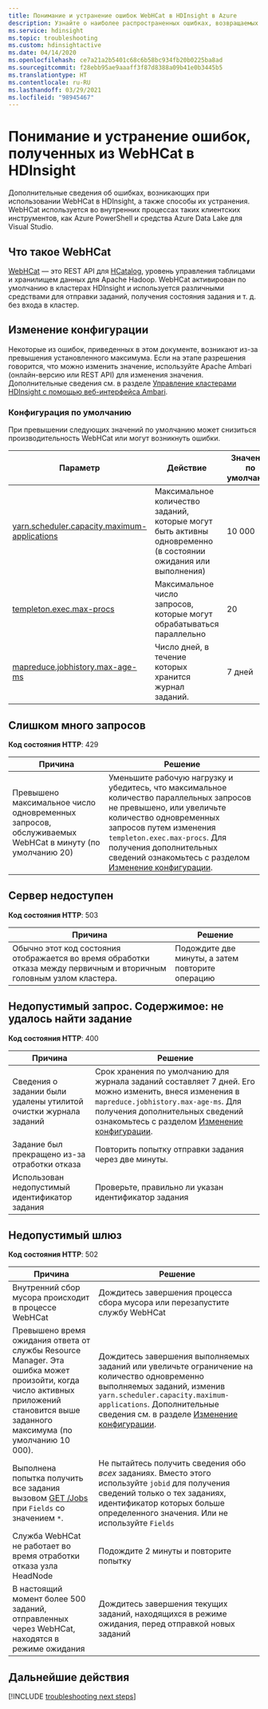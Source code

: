 ```yaml
---
title: Понимание и устранение ошибок WebHCat в HDInsight в Azure
description: Узнайте о наиболее распространенных ошибках, возвращаемых WebHCat в HDInsight, и о способах их устранения.
ms.service: hdinsight
ms.topic: troubleshooting
ms.custom: hdinsightactive
ms.date: 04/14/2020
ms.openlocfilehash: ce7a21a2b5401c68c6b58bc934fb20b0225ba8ad
ms.sourcegitcommit: f28ebb95ae9aaaff3f87d8388a09b41e0b3445b5
ms.translationtype: HT
ms.contentlocale: ru-RU
ms.lasthandoff: 03/29/2021
ms.locfileid: "98945467"
---
```

# <a name="understand-and-resolve-errors-received-from-webhcat-on-hdinsight"></a>Понимание и устранение ошибок, полученных из WebHCat в HDInsight

Дополнительные сведения об ошибках, возникающих при использовании WebHCat в HDInsight, а также способы их устранения. WebHCat используется во внутренних процессах таких клиентских инструментов, как Azure PowerShell и средства Azure Data Lake для Visual Studio.

## <a name="what-is-webhcat"></a>Что такое WebHCat

[WebHCat](https://cwiki.apache.org/confluence/display/Hive/WebHCat) — это REST API для [HCatalog](https://cwiki.apache.org/confluence/display/Hive/HCatalog), уровень управления таблицами и хранилищем данных для Apache Hadoop. WebHCat активирован по умолчанию в кластерах HDInsight и используется различными средствами для отправки заданий, получения состояния задания и т. д. без входа в кластер.

## <a name="modifying-configuration"></a>Изменение конфигурации

Некоторые из ошибок, приведенных в этом документе, возникают из-за превышения установленного максимума. Если на этапе разрешения говорится, что можно изменить значение, используйте Apache Ambari (онлайн-версию или REST API) для изменения значения. Дополнительные сведения см. в разделе [Управление кластерами HDInsight с помощью веб-интерфейса Ambari](hdinsight-hadoop-manage-ambari.md).

### <a name="default-configuration"></a>Конфигурация по умолчанию

При превышении следующих значений по умолчанию может снизиться производительность WebHCat или могут возникнуть ошибки.

| Параметр | Действие | Значение по умолчанию |
| --- | --- | --- |
| [yarn.scheduler.capacity.maximum-applications][maximum-applications] |Максимальное количество заданий, которые могут быть активны одновременно (в состоянии ожидания или выполнения) |10 000 |
| [templeton.exec.max-procs][max-procs] |Максимальное число запросов, которые могут обрабатываться параллельно |20 |
| [mapreduce.jobhistory.max-age-ms][max-age-ms] |Число дней, в течение которых хранится журнал заданий. |7 дней |

## <a name="too-many-requests"></a>Слишком много запросов

**Код состояния HTTP**: 429

| Причина | Решение |
| --- | --- |
| Превышено максимальное число одновременных запросов, обслуживаемых WebHCat в минуту (по умолчанию 20) |Уменьшите рабочую нагрузку и убедитесь, что максимальное количество параллельных запросов не превышено, или увеличьте количество одновременных запросов путем изменения `templeton.exec.max-procs`. Для получения дополнительных сведений ознакомьтесь с разделом [Изменение конфигурации](#modifying-configuration). |

## <a name="server-unavailable"></a>Сервер недоступен

**Код состояния HTTP**: 503

| Причина | Решение |
| --- | --- |
| Обычно этот код состояния отображается во время обработки отказа между первичным и вторичным головным узлом кластера. |Подождите две минуты, а затем повторите операцию |

## <a name="bad-request-content-could-not-find-job"></a>Недопустимый запрос. Содержимое: не удалось найти задание

**Код состояния HTTP**: 400

| Причина | Решение |
| --- | --- |
| Сведения о задании были удалены утилитой очистки журнала заданий |Срок хранения по умолчанию для журнала заданий составляет 7 дней. Его можно изменить, внеся изменения в `mapreduce.jobhistory.max-age-ms`. Для получения дополнительных сведений ознакомьтесь с разделом [Изменение конфигурации](#modifying-configuration). |
| Задание был прекращено из-за отработки отказа |Повторить попытку отправки задания через две минуты. |
| Использован недопустимый идентификатор задания |Проверьте, правильно ли указан идентификатор задания |

## <a name="bad-gateway"></a>Недопустимый шлюз

**Код состояния HTTP**: 502

| Причина | Решение |
| --- | --- |
| Внутренний сбор мусора происходит в процессе WebHCat |Дождитесь завершения процесса сбора мусора или перезапустите службу WebHCat |
| Превышено время ожидания ответа от службы Resource Manager. Эта ошибка может произойти, когда число активных приложений становится выше заданного максимума (по умолчанию 10 000). |Дождитесь завершения выполняемых заданий или увеличьте ограничение на количество одновременно выполняемых заданий, изменив `yarn.scheduler.capacity.maximum-applications`. Дополнительные сведения см. в разделе [Изменение конфигурации](#modifying-configuration). |
| Выполнена попытка получить все задания вызовом [GET /Jobs](https://cwiki.apache.org/confluence/display/Hive/WebHCat+Reference+Jobs) при `Fields` со значением `*`. |Не пытайтесь получить сведения обо *всех* заданиях. Вместо этого используйте `jobid` для получения сведений только о тех заданиях, идентификатор которых больше определенного значения. Или не используйте `Fields` |
| Служба WebHCat не работает во время отработки отказа узла HeadNode |Подождите 2 минуты и повторите попытку |
| В настоящий момент более 500 заданий, отправленных через WebHCat, находятся в режиме ожидания |Дождитесь завершения текущих заданий, находящихся в режиме ожидания, перед отправкой новых заданий |

## <a name="next-steps"></a>Дальнейшие действия

[!INCLUDE [troubleshooting next steps](../../includes/hdinsight-troubleshooting-next-steps.md)]

[maximum-applications]: https://docs.cloudera.com/HDPDocuments/HDP2/HDP-2.1.3/bk_system-admin-guide/content/setting_application_limits.html
[max-procs]: https://cwiki.apache.org/confluence/display/Hive/WebHCat+Configure#WebHCatConfigure-WebHCatConfiguration
[max-age-ms]: https://docs.hortonworks.com/HDPDocuments/HDP2/HDP-2.0.6.0/ds_Hadoop/hadoop-mapreduce-client/hadoop-mapreduce-client-core/mapred-default.xml